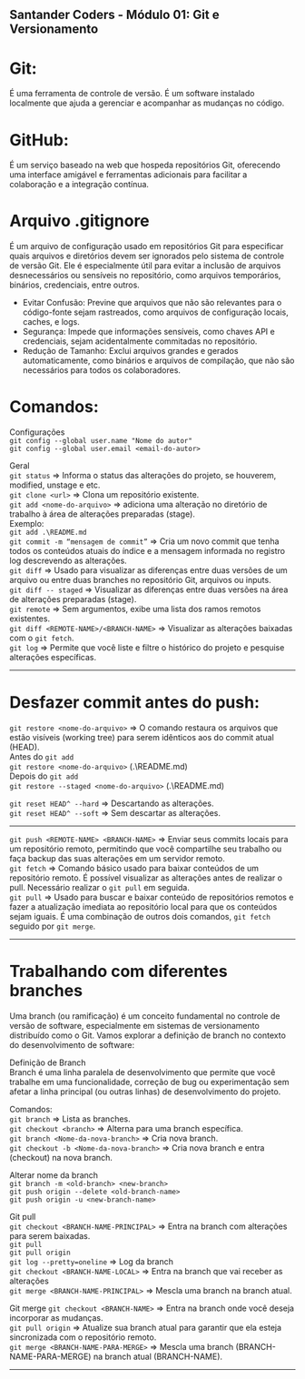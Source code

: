 ## Santander Coders - Módulo 01: Git e Versionamento

# Git:

É uma ferramenta de controle de versão. É um software instalado localmente que ajuda a gerenciar e acompanhar as mudanças no código.

# GitHub:

É um serviço baseado na web que hospeda repositórios Git, oferecendo uma interface amigável e ferramentas adicionais para facilitar a colaboração e a integração contínua.

# Arquivo .gitignore

É um arquivo de configuração usado em repositórios Git para especificar quais arquivos e diretórios devem ser ignorados pelo sistema de controle de versão Git. Ele é especialmente útil para evitar a inclusão de arquivos desnecessários ou sensíveis no repositório, como arquivos temporários, binários, credenciais, entre outros.

- Evitar Confusão: Previne que arquivos que não são relevantes para o código-fonte sejam rastreados, como arquivos de configuração locais, caches, e logs.
- Segurança: Impede que informações sensíveis, como chaves API e credenciais, sejam acidentalmente commitadas no repositório.
- Redução de Tamanho: Exclui arquivos grandes e gerados automaticamente, como binários e arquivos de compilação, que não são necessários para todos os colaboradores.

# Comandos:

Configurações  
`git config --global user.name "Nome do autor"`  
`git config --global user.email <email-do-autor>`

Geral  
`git status` => Informa o status das alterações do projeto, se houverem, modified, unstage e etc.  
`git clone <url>` => Clona um repositório existente.  
`git add <nome-do-arquivo>` => adiciona uma alteração no diretório de trabalho à área de alterações preparadas (stage).  
Exemplo:  
`git add .\README.md`  
`git commit -m “mensagem de commit”` => Cria um novo commit que tenha todos os conteúdos atuais do índice e a mensagem informada no registro log descrevendo as alterações.  
`git diff` => Usado para visualizar as diferenças entre duas versões de um arquivo ou entre duas branches no repositório Git, arquivos ou inputs.  
`git diff -- staged` => Visualizar as diferenças entre duas versões na área de alterações preparadas (stage).  
`git remote` => Sem argumentos, exibe uma lista dos ramos remotos existentes.  
`git diff <REMOTE-NAME>/<BRANCH-NAME>` => Visualizar as alterações baixadas com o `git fetch`.  
`git log` => Permite que você liste e filtre o histórico do projeto e pesquise alterações específicas.

---

# Desfazer commit antes do push:

`git restore <nome-do-arquivo>` => O comando restaura os arquivos que estão visíveis (working tree) para serem idênticos aos do commit atual (HEAD).  
Antes do `git add`  
`git restore <nome-do-arquivo>` (.\README.md)  
Depois do `git add`  
`git restore --staged <nome-do-arquivo>` (.\README.md)

`git reset HEAD^ --hard` => Descartando as alterações.  
`git reset HEAD^ --soft` => Sem descartar as alterações.

---

`git push <REMOTE-NAME> <BRANCH-NAME>` => Enviar seus commits locais para um repositório remoto, permitindo que você compartilhe seu trabalho ou faça backup das suas alterações em um servidor remoto.  
`git fetch` => Comando básico usado para baixar conteúdos de um repositório remoto. É possível visualizar as alterações antes de realizar o pull. Necessário realizar o `git pull` em seguida.  
`git pull` => Usado para buscar e baixar conteúdo de repositórios remotos e fazer a atualização imediata ao repositório local para que os conteúdos sejam iguais. É uma combinação de outros dois comandos, `git fetch` seguido por `git merge`.

---

# Trabalhando com diferentes branches

Uma branch (ou ramificação) é um conceito fundamental no controle de versão de software, especialmente em sistemas de versionamento distribuído como o Git. Vamos explorar a definição de branch no contexto do desenvolvimento de software:

Definição de Branch  
Branch é uma linha paralela de desenvolvimento que permite que você trabalhe em uma funcionalidade, correção de bug ou experimentação sem afetar a linha principal (ou outras linhas) de desenvolvimento do projeto.

Comandos:  
`git branch` => Lista as branches.  
`git checkout <branch>` => Alterna para uma branch específica.  
`git branch <Nome-da-nova-branch>` => Cria nova branch.  
`git checkout -b <Nome-da-nova-branch>` => Cria nova branch e entra (checkout) na nova branch.

Alterar nome da branch  
`git branch -m <old-branch> <new-branch>`  
`git push origin --delete <old-branch-name>`  
`git push origin -u <new-branch-name>`

Git pull  
`git checkout <BRANCH-NAME-PRINCIPAL>` => Entra na branch com alterações para serem baixadas.  
`git pull`  
`git pull origin`  
`git log --pretty=oneline` => Log da branch  
`git checkout <BRANCH-NAME-LOCAL>` => Entra na branch que vai receber as alterações  
`git merge <BRANCH-NAME-PRINCIPAL>` => Mescla uma branch na branch atual.

Git merge
`git checkout <BRANCH-NAME>` => Entra na branch onde você deseja incorporar as mudanças.  
`git pull origin` => Atualize sua branch atual para garantir que ela esteja sincronizada com o repositório remoto.  
`git merge <BRANCH-NAME-PARA-MERGE>` => Mescla uma branch (BRANCH-NAME-PARA-MERGE) na branch atual (BRANCH-NAME).

---
